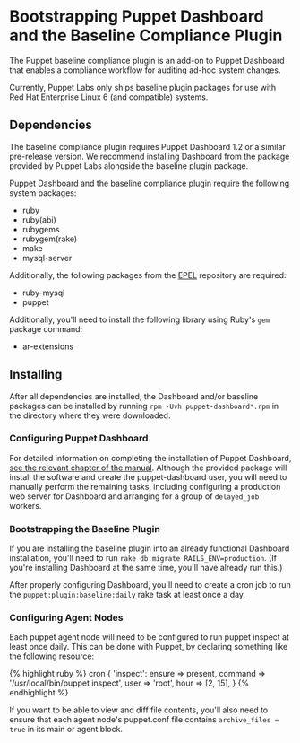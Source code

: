 Bootstrapping Puppet Dashboard and the Baseline Compliance Plugin
====

The Puppet baseline compliance plugin is an add-on to Puppet Dashboard that enables a compliance workflow for auditing ad-hoc system changes. 

Currently, Puppet Labs only ships baseline plugin packages for use with Red Hat Enterprise Linux 6 (and compatible) systems. 

Dependencies
-----

The baseline compliance plugin requires Puppet Dashboard 1.2 or a similar pre-release version. We recommend installing Dashboard from the package provided by Puppet Labs alongside the baseline plugin package.

Puppet Dashboard and the baseline compliance plugin require the following system packages:

* ruby
* ruby(abi) <!-- Should this be listed separately? -->
* rubygems
* rubygem(rake)
* make
* mysql-server

Additionally, the following packages from the [EPEL](http://fedoraproject.org/wiki/EPEL) repository are required:

* ruby-mysql
* puppet <!-- Is this still required? It looks like only the baseline plugin wants it. -->

Additionally, you'll need to install the following library using Ruby's `gem` package command:

* ar-extensions

Installing
-----

After all dependencies are installed, the Dashboard and/or baseline packages can be installed by running `rpm -Uvh puppet-dashboard*.rpm` in the directory where they were downloaded. 

### Configuring Puppet Dashboard

[dashboard_bootstrap]: http://docs.puppetlabs.com/dashboard/manual/1.2/bootstrapping.html#configuring-dashboard

For detailed information on completing the installation of Puppet Dashboard, [see the relevant chapter of the manual][dashboard_bootstrap]. Although the provided package will install the software and create the puppet-dashboard user, you will need to manually perform the remaining tasks, including configuring a production web server for Dashboard and arranging for a group of `delayed_job` workers.

### Bootstrapping the Baseline Plugin

If you are installing the baseline plugin into an already functional Dashboard installation, you'll need to run `rake db:migrate RAILS_ENV=production`. (If you're installing Dashboard at the same time, you'll have already run this.)

After properly configuring Dashboard, you'll need to create a cron job to run the `puppet:plugin:baseline:daily` rake task at least once a day. 

<!-- Insert example cron entry, remembering to include that RAILS_ENV=production -->

### Configuring Agent Nodes

Each puppet agent node will need to be configured to run puppet inspect at least once daily. This can be done with Puppet, by declaring something like the following resource:

{% highlight ruby %}
    cron { 'inspect':
      ensure => present,
      command => '/usr/local/bin/puppet inspect',
      user => 'root',
      hour => [2, 15],
    }
{% endhighlight %}
<!-- Check that this is right. -->

If you want to be able to view and diff file contents, you'll also need to ensure that each agent node's puppet.conf file contains `archive_files = true` in its main or agent block.